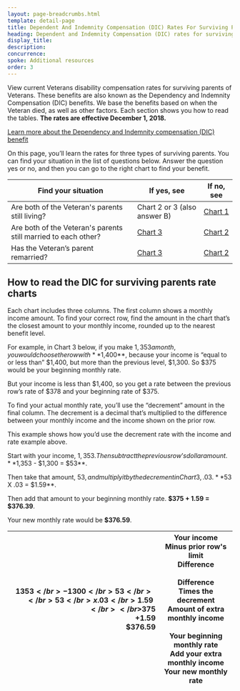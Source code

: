 ```yaml
---
layout: page-breadcrumbs.html
template: detail-page
title: Dependent And Indemnity Compensation (DIC) Rates For Surviving Parents
heading: Dependent and Indemnity Compensation (DIC) rates for surviving parents
display_title: 
description: 
concurrence: 
spoke: Additional resources
order: 3 
---
```


<div class="va-introtext">

View current Veterans disability compensation rates for surviving parents of Veterans. These benefits are also known as the Dependency and Indemnity Compensation (DIC) benefits. We base the benefits based on when the Veteran died, as well as other factors. Each section shows you how to read the tables. **The rates are effective December 1, 2018.**

</div>

[Learn more about the Dependency and Indemnity compensation (DIC) benefit](burials-memorials/dependency-indemnity-compensation/)

On this page, you’ll learn the rates for three types of surviving parents. You can find your situation in the list of questions below. Answer the question yes or no, and then you can go to the right chart to find your benefit.

| Find your situation | If yes, see | If no, see |
|---|---|---|
| Are both of the Veteran's parents still living? | Chart 2 or 3 (also answer B) | [Chart 1](https://www.benefits.va.gov/COMPENSATION/resources_comp04.asp#BMC1) | 
| Are both of the Veteran's parents still married to each other? | [Chart 3](https://www.benefits.va.gov/COMPENSATION/resources_comp04.asp#BMC3) | [Chart 2](https://www.benefits.va.gov/COMPENSATION/resources_comp04.asp#BMC2) |
| Has the Veteran’s parent remarried? | [Chart 3](https://www.benefits.va.gov/COMPENSATION/resources_comp04.asp#BMC3) | [Chart 2](https://www.benefits.va.gov/COMPENSATION/resources_comp04.asp#BMC2) |

## How to read the DIC for surviving parents rate charts

Each chart includes three columns. The first column shows a monthly income amount. To find your correct row, find the amount in the chart that’s the closest amount to your monthly income, rounded up to the nearest benefit level. 

For example, in Chart 3 below, if you make $1,353 a month, you would choose the row with **$1,400**, because your income is “equal to or less than” $1,400, but more than the previous level, $1,300. So $375 would be your beginning monthly rate.

But your income is less than $1,400, so you get a rate between the previous row’s rate of $378 and your beginning rate of $375. 

To find your actual monthly rate, you’ll use the “decrement” amount in the final column. The decrement is a decimal that’s multiplied to the difference between your monthly income and the income shown on the prior row.

This example shows how you’d use the decrement rate with the income and rate example above.

Start with your income, $1,353. Then subtract the previous row’s dollar amount. **$1,353 - $1,300 = $53**.

Then take that amount, $53, and multiply it by the decrement in Chart 3, .03. **$53 X .03 = $1.59**.

Then add that amount to your beginning monthly rate. **$375 + 1.59 = $376.39**.

Your new monthly rate would be **$376.59**.

| $1353</br>-1300</br>53</br></br>53</br>x.03</br>1.59</br></br>$375</br>+1.59</br>$376.59 | Your income</br>Minus prior row's limit</br>Difference</br></br>Difference</br>Times the decrement</br>Amount of extra monthly income</br></br>Your beginning monthly rate</br>Add your extra monthly income</br>Your new monthly rate |
|--:|--|
 

